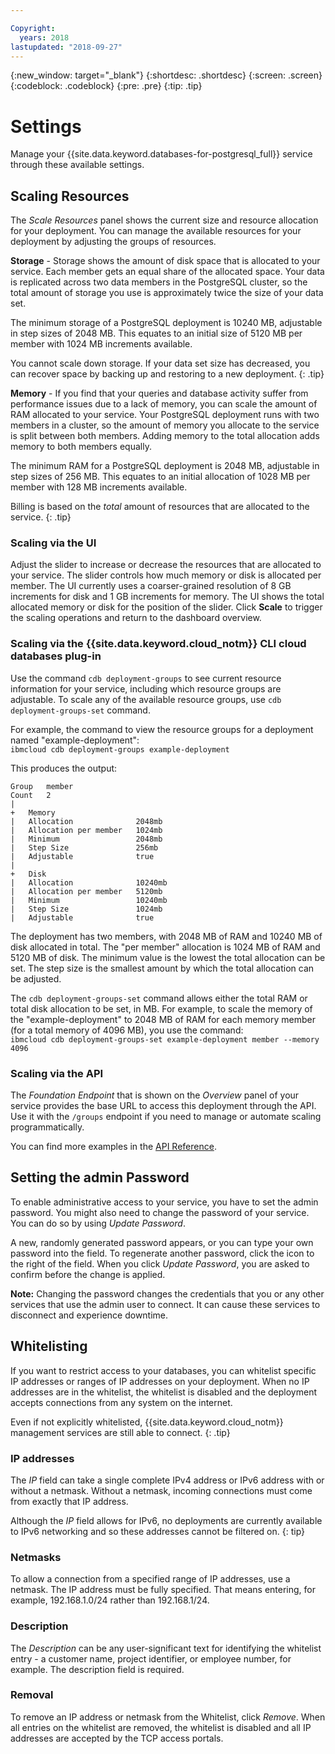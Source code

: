 ```yaml
---

Copyright:
  years: 2018
lastupdated: "2018-09-27"
---
```


{:new_window: target="_blank"}
{:shortdesc: .shortdesc}
{:screen: .screen}
{:codeblock: .codeblock}
{:pre: .pre}
{:tip: .tip}

# Settings

Manage your {{site.data.keyword.databases-for-postgresql_full}} service through these available settings.

## Scaling Resources

The _Scale Resources_ panel shows the current size and resource allocation for your deployment. You can manage the available resources for your deployment by adjusting the groups of resources. 

**Storage** - Storage shows the amount of disk space that is allocated to your service. Each member gets an equal share of the allocated space. Your data is replicated across two data members in the PostgreSQL cluster, so the total amount of storage you use is approximately twice the size of your data set.

The minimum storage of a PostgreSQL deployment is 10240 MB, adjustable in step sizes of 2048 MB. This equates to an initial size of 5120 MB per member with 1024 MB increments available.

You cannot scale down storage. If your data set size has decreased, you can recover space by backing up and restoring to a new deployment.
{: .tip} 

**Memory** - If you find that your queries and database activity suffer from performance issues due to a lack of memory, you can scale the amount of RAM allocated to your service. Your PostgreSQL deployment runs with two members in a cluster, so the amount of memory you allocate to the service is split between both members. Adding memory to the total allocation adds memory to both members equally.

The minimum RAM for a PostgreSQL deployment is 2048 MB, adjustable in step sizes of 256 MB.  This equates to an initial allocation of 1028 MB per member with 128 MB increments available.

Billing is based on the _total_ amount of resources that are allocated to the service.
{: .tip}

### Scaling via the UI

Adjust the slider to increase or decrease the resources that are allocated to your service. The slider controls how much memory or disk is allocated per member. The UI currently uses a coarser-grained resolution of 8 GB increments for disk and 1 GB increments for memory. The UI shows the total allocated memory or disk for the position of the slider. Click **Scale** to trigger the scaling operations and return to the dashboard overview. 

### Scaling via the {{site.data.keyword.cloud_notm}} CLI cloud databases plug-in

Use the command `cdb deployment-groups` to see current resource information for your service, including which resource groups are adjustable. To scale any of the available resource groups, use `cdb deployment-groups-set` command. 

For example, the command to view the resource groups for a deployment named "example-deployment":  
`ibmcloud cdb deployment-groups example-deployment`

This produces the output:

```
Group   member
Count   2
|
+   Memory
|   Allocation              2048mb
|   Allocation per member   1024mb
|   Minimum                 2048mb
|   Step Size               256mb
|   Adjustable              true
|
+   Disk
|   Allocation              10240mb
|   Allocation per member   5120mb
|   Minimum                 10240mb
|   Step Size               1024mb
|   Adjustable              true
```

The deployment has two members, with 2048 MB of RAM and 10240 MB of disk allocated in total. The "per member" allocation is 1024 MB of RAM and 5120 MB of disk. The minimum value is the lowest the total allocation can be set. The step size is the smallest amount by which the total allocation can be adjusted.

The `cdb deployment-groups-set` command allows either the total RAM or total disk allocation to be set, in MB. For example, to scale the memory of the "example-deployment" to 2048 MB of RAM for each memory member (for a total memory of 4096 MB), you use the command:  
`ibmcloud cdb deployment-groups-set example-deployment member --memory 4096`

### Scaling via the API

The _Foundation Endpoint_ that is shown on the _Overview_ panel of your service provides the base URL to access this deployment through the API. Use it with the `/groups` endpoint if you need to manage or automate scaling programmatically.

You can find more examples in the [API Reference](https://{DomainName}/apidocs/cloud-databases-api#get-currently-available-scaling-groups-from-a-depl).

## Setting the admin Password

To enable administrative access to your service, you have to set the admin password. You might also need to change the password of your service. You can do so by using _Update Password_.

A new, randomly generated password appears, or you can type your own password into the field. To regenerate another password, click the icon to the right of the field. When you click *Update Password*, you are asked to confirm before the change is applied. 

**Note:** Changing the password changes the credentials that you or any other services that use the admin user to connect. It can cause these services to disconnect and experience downtime.

## Whitelisting

If you want to restrict access to your databases, you can whitelist specific IP addresses or ranges of IP addresses on your deployment. When no IP addresses are in the whitelist, the whitelist is disabled and the deployment accepts connections from any system on the internet.

Even if not explicitly whitelisted, {{site.data.keyword.cloud_notm}} management services are still able to connect.
{: .tip}

### IP addresses

The *IP* field can take a single complete IPv4 address or IPv6 address with or without a netmask. Without a netmask, incoming connections must come from exactly that IP address. 

Although the *IP* field allows for IPv6, no deployments are currently available to IPv6 networking and so these addresses cannot be filtered on.
{: tip}

### Netmasks

To allow a connection from a specified range of IP addresses, use a netmask. The IP address must be fully specified. That means entering, for example, 192.168.1.0/24 rather than 192.168.1/24.

### Description

The *Description* can be any user-significant text for identifying the whitelist entry - a customer name, project identifier, or employee number, for example. The description field is required.

### Removal

To remove an IP address or netmask from the Whitelist, click *Remove*.
When all entries on the whitelist are removed, the whitelist is disabled and all IP addresses are accepted by the TCP access portals.